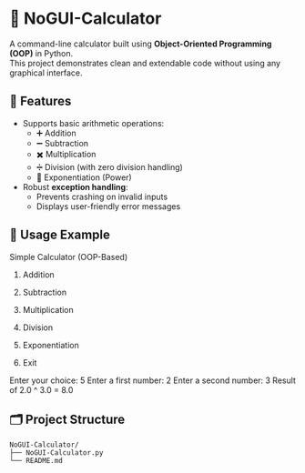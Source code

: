 # 🧮 NoGUI-Calculator

A command-line calculator built using **Object-Oriented Programming (OOP)** in Python.  
This project demonstrates clean and extendable code without using any graphical interface.

## 🚀 Features

- Supports basic arithmetic operations:
  - ➕ Addition
  - ➖ Subtraction
  - ✖️ Multiplication
  - ➗ Division (with zero division handling)
  - 🔼 Exponentiation (Power)
- Robust **exception handling**:
  - Prevents crashing on invalid inputs
  - Displays user-friendly error messages

## 🧪 Usage Example

Simple Calculator (OOP-Based)

1. Addition

2. Subtraction

3. Multiplication

4. Division

5. Exponentiation

6. Exit

Enter your choice: 5
Enter a first number: 2 
Enter a second number: 3 
Result of 2.0 ^ 3.0 = 8.0

## 🗂️ Project Structure

```text
NoGUI-Calculator/
├── NoGUI-Calculator.py
└── README.md
